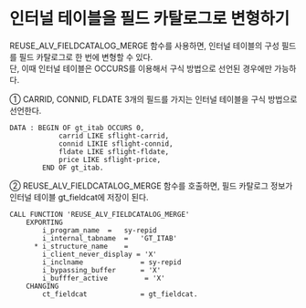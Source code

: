 # 인터널 테이블을 필드 카탈로그로 변형하기

REUSE_ALV_FIELDCATALOG_MERGE 함수를 사용하면, 인터널 테이블의 구성 필드를 필드 카탈로그로 한 번에 변형할 수 있다. <br>
단, 이때 인터널 테이블은 OCCURS를 이용해서 구식 방법으로 선언된 경우에만 가능하다.

① CARRID, CONNID, FLDATE 3개의 필드를 가지는 인터널 테이블을 구식 방법으로 선언한다.
```ABAP
DATA : BEGIN OF gt_itab OCCURS 0,
            carrid LIKE sflight-carrid,
            connid LIKIE sflight-connid,
            fldate LIKE sflight-fldate,
            price LIKE sflight-price,
        END OF gt_itab.    
```

② REUSE_ALV_FIELDCATALOG_MERGE 함수를 호출하면, 필드 카탈로그 정보가 인터널 테이블 gt_fieldcat에 저장이 된다.

```ABAP
CALL FUNCTION 'REUSE_ALV_FIELDCATALOG_MERGE'
    EXPORTING
        i_program_name  =   sy-repid
        i_internal_tabname  =   'GT_ITAB'
      * i_structure_name    =   
        i_client_never_display = 'X'
        i_inclname              = sy-repid
        i_bypassing_buffer      = 'X'
        i_bufffer_active         = 'X'
    CHANGING
        ct_fieldcat             = gt_fieldcat.    
```